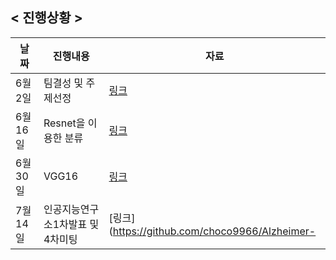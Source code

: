 ## < 진행상황 >

|날짜|진행내용|자료|
|---|---|---|
|6월2일|팀결성 및 주제선정|[링크](https://github.com/choco9966/Alzheimer-Lab/blob/master/0609%EB%AF%B8%ED%8C%85/README.md)|
|6월16일|Resnet을 이용한 분류|[링크](https://github.com/choco9966/Alzheimer-Lab/blob/master/0616%EB%AF%B8%ED%8C%85/README.md)|
|6월30일|VGG16|[링크](https://github.com/choco9966/Alzheimer-Lab/blob/master/0630%EB%AF%B8%ED%8C%85/0630%EB%AF%B8%ED%8C%85.md)|
|7월 14일|인공지능연구소1차발표 및 4차미팅|[링크](https://github.com/choco9966/Alzheimer-